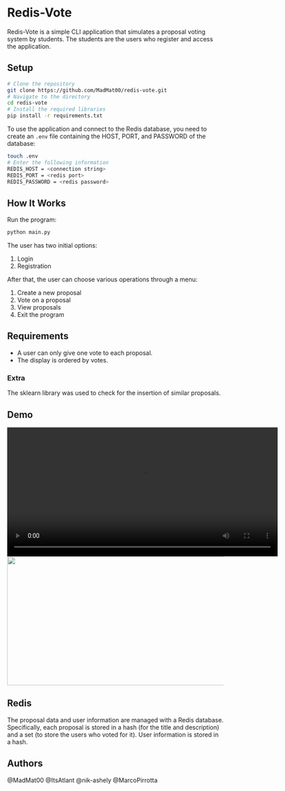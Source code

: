 # Redis-Vote

Redis-Vote is a simple CLI application that simulates a proposal voting system by students. The students are the users who register and access the application.

## Setup

```bash
# Clone the repository
git clone https://github.com/MadMat00/redis-vote.git
# Navigate to the directory
cd redis-vote
# Install the required libraries
pip install -r requirements.txt
```

To use the application and connect to the Redis database, you need to create an `.env` file containing the HOST, PORT, and PASSWORD of the database:
```bash
touch .env
# Enter the following information
REDIS_HOST = <connection string>
REDIS_PORT = <redis port>
REDIS_PASSWORD = <redis password>
```


## How It Works

Run the program:
```bash
python main.py
```

The user has two initial options:

1. Login
2. Registration

After that, the user can choose various operations through a menu:

1. Create a new proposal
2. Vote on a proposal
3. View proposals
4. Exit the program

## Requirements

- A user can only give one vote to each proposal.
- The display is ordered by votes.

### Extra

The sklearn library was used to check for the insertion of similar proposals.

## Demo
<video width="630" height="300" src="https://drive.google.com/file/d/1-rbdY0ifwtalkxR3_mBVJLKpE0hbFDNt/view?usp=drive_link"></video>
[<img src="[https://img.youtube.com/vi/APOPm01BVrk/hqdefault.jpg](https://drive.google.com/file/d/1-rbdY0ifwtalkxR3_mBVJLKpE0hbFDNt/view?usp=drive_link)" width="600" height="300"
/>](https://drive.google.com/file/d/1-rbdY0ifwtalkxR3_mBVJLKpE0hbFDNt/view?usp=drive_link)

## Redis

The proposal data and user information are managed with a Redis database.
Specifically, each proposal is stored in a hash (for the title and description) and a set (to store the users who voted for it). User information is stored in a hash.

## Authors

@MadMat00
@ItsAtlant
@nik-ashely
@MarcoPirrotta
